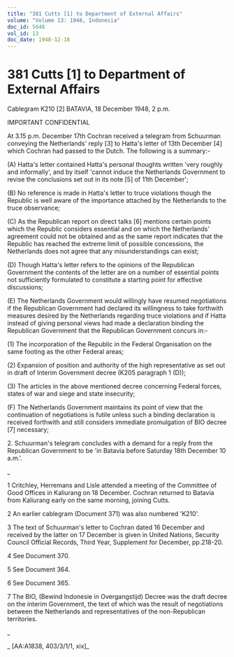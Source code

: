 ```yaml
---
title: "381 Cutts [1] to Department of External Affairs"
volume: "Volume 13: 1948, Indonesia"
doc_id: 5648
vol_id: 13
doc_date: 1948-12-18
---
```


# 381 Cutts [1] to Department of External Affairs

Cablegram K210 [2] BATAVIA, 18 December 1948, 2 p.m.

IMPORTANT CONFIDENTIAL

At 3.15 p.m. December 17th Cochran received a telegram from Schuurman conveying the Netherlands' reply [3] to Hatta's letter of 13th December [4] which Cochran had passed to the Dutch. The following is a summary:-

(A) Hatta's letter contained Hatta's personal thoughts written 'very roughly and informally', and by itself 'cannot induce the Netherlands Government to revise the conclusions set out in its note [5] of 11th December';

(B) No reference is made in Hatta's letter to truce violations though the Republic is well aware of the importance attached by the Netherlands to the truce observance;

(C) As the Republican report on direct talks [6] mentions certain points which the Republic considers essential and on which the Netherlands' agreement could not be obtained and as the same report indicates that the Republic has reached the extreme limit of possible concessions, the Netherlands does not agree that any misunderstandings can exist;

(D) Though Hatta's letter refers to the opinions of the Republican Government the contents of the letter are on a number of essential points not sufficiently formulated to constitute a starting point for effective discussions;

(E) The Netherlands Government would willingly have resumed negotiations if the Republican Government had declared its willingness to take forthwith measures desired by the Netherlands regarding truce violations and if Hatta instead of giving personal views had made a declaration binding the Republican Government that the Republican Government concurs in:-

(1) The incorporation of the Republic in the Federal Organisation on the same footing as the other Federal areas;

(2) Expansion of position and authority of the high representative as set out in draft of Interim Government decree (K205 paragraph 1 (D));

(3) The articles in the above mentioned decree concerning Federal forces, states of war and siege and state insecurity;

(F) The Netherlands Government maintains its point of view that the continuation of negotiations is futile unless such a binding declaration is received forthwith and still considers immediate promulgation of BIO decree [7] necessary;

2\. Schuurman's telegram concludes with a demand for a reply from the Republican Government to be 'in Batavia before Saturday 18th December 10 a.m.'.

_

1 Critchley, Herremans and Lisle attended a meeting of the Committee of Good Offices in Kaliurang on 18 December. Cochran returned to Batavia from Kaliurang early on the same morning, joining Cutts.

2 An earlier cablegram (Document 371) was also numbered 'K210'.

3 The text of Schuurman's letter to Cochran dated 16 December and received by the latter on 17 December is given in United Nations, Security Council Official Records, Third Year, Supplement for December, pp.218-20.

4 See Document 370.

5 See Document 364.

6 See Document 365.

7 The BIO, (Bewind Indonesie in Overgangstijd) Decree was the draft decree on the interim Government, the text of which was the result of negotiations between the Netherlands and representatives of the non-Republican territories.

_

_ [AA:A1838, 403/3/1/1, xix]_
